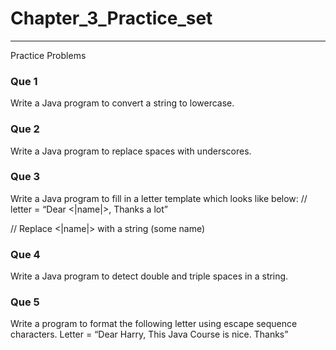 # Chapter_3_Practice_set
<hr>
Practice Problems

<h3> Que 1</h3>
<p>Write a Java program to convert a string to lowercase.
</p>

<h3> Que 2</h3>
<p>Write a Java program to replace spaces with underscores.
</p>

<h3> Que 3</h3>
<p>Write a Java program to fill in a letter template which looks like below:
// letter = “Dear <|name|>, Thanks a lot”

// Replace <|name|> with a string (some name)
</p>

<h3> Que 4</h3>
<p>Write a Java program to detect double and triple spaces in a string.
</p>

<h3> Que 5</h3>
<p>Write a program to format the following letter using escape sequence characters.
Letter = “Dear Harry, This Java Course is nice. Thanks”
</p>
